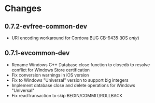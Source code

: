 # Changes

## 0.7.2-evfree-common-dev

- URI encoding workaround for Cordova BUG CB-9435 (iOS *only*)

## 0.7.1-evcommon-dev

- Rename Windows C++ Database close function to closedb to resolve conflict for Windows Store certification
- Fix conversion warnings in iOS version
- Fix to Windows "Universal" version to support big integers
- Implement database close and delete operations for Windows "Universal"
- Fix readTransaction to skip BEGIN/COMMIT/ROLLBACK

